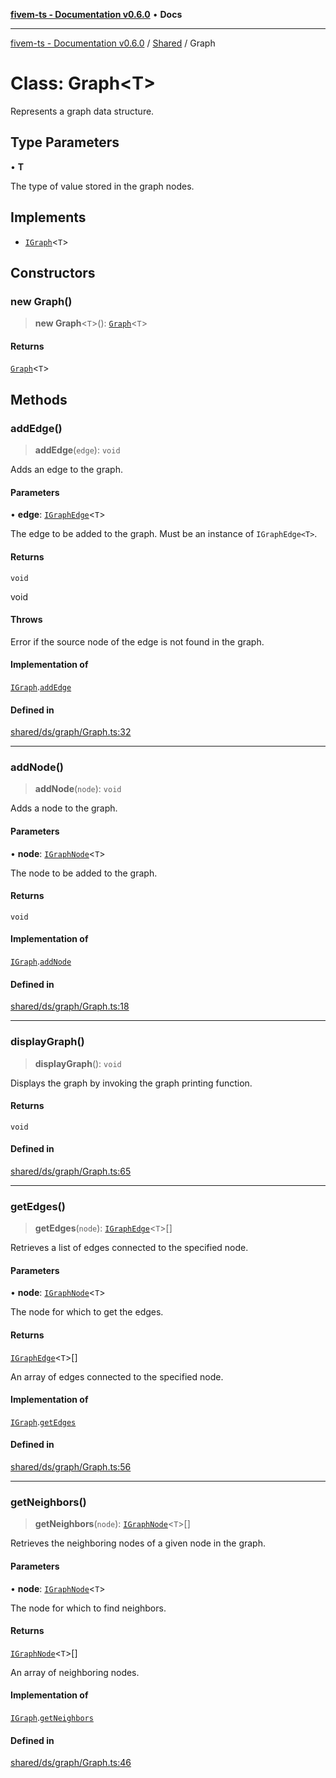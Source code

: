 [**fivem-ts - Documentation v0.6.0**](../../../README.md) • **Docs**

***

[fivem-ts - Documentation v0.6.0](../../../README.md) / [Shared](../README.md) / Graph

# Class: Graph\<T\>

Represents a graph data structure.

## Type Parameters

• **T**

The type of value stored in the graph nodes.

## Implements

- [`IGraph`](../interfaces/IGraph.md)\<`T`\>

## Constructors

### new Graph()

> **new Graph**\<`T`\>(): [`Graph`](Graph.md)\<`T`\>

#### Returns

[`Graph`](Graph.md)\<`T`\>

## Methods

### addEdge()

> **addEdge**(`edge`): `void`

Adds an edge to the graph.

#### Parameters

• **edge**: [`IGraphEdge`](../interfaces/IGraphEdge.md)\<`T`\>

The edge to be added to the graph. Must be an instance of `IGraphEdge<T>`.

#### Returns

`void`

void

#### Throws

Error if the source node of the edge is not found in the graph.

#### Implementation of

[`IGraph`](../interfaces/IGraph.md).[`addEdge`](../interfaces/IGraph.md#addedge)

#### Defined in

[shared/ds/graph/Graph.ts:32](https://github.com/Purpose-Dev/fivem-ts/blob/main/src/shared/ds/graph/Graph.ts#L32)

***

### addNode()

> **addNode**(`node`): `void`

Adds a node to the graph.

#### Parameters

• **node**: [`IGraphNode`](../interfaces/IGraphNode.md)\<`T`\>

The node to be added to the graph.

#### Returns

`void`

#### Implementation of

[`IGraph`](../interfaces/IGraph.md).[`addNode`](../interfaces/IGraph.md#addnode)

#### Defined in

[shared/ds/graph/Graph.ts:18](https://github.com/Purpose-Dev/fivem-ts/blob/main/src/shared/ds/graph/Graph.ts#L18)

***

### displayGraph()

> **displayGraph**(): `void`

Displays the graph by invoking the graph printing function.

#### Returns

`void`

#### Defined in

[shared/ds/graph/Graph.ts:65](https://github.com/Purpose-Dev/fivem-ts/blob/main/src/shared/ds/graph/Graph.ts#L65)

***

### getEdges()

> **getEdges**(`node`): [`IGraphEdge`](../interfaces/IGraphEdge.md)\<`T`\>[]

Retrieves a list of edges connected to the specified node.

#### Parameters

• **node**: [`IGraphNode`](../interfaces/IGraphNode.md)\<`T`\>

The node for which to get the edges.

#### Returns

[`IGraphEdge`](../interfaces/IGraphEdge.md)\<`T`\>[]

An array of edges connected to the specified node.

#### Implementation of

[`IGraph`](../interfaces/IGraph.md).[`getEdges`](../interfaces/IGraph.md#getedges)

#### Defined in

[shared/ds/graph/Graph.ts:56](https://github.com/Purpose-Dev/fivem-ts/blob/main/src/shared/ds/graph/Graph.ts#L56)

***

### getNeighbors()

> **getNeighbors**(`node`): [`IGraphNode`](../interfaces/IGraphNode.md)\<`T`\>[]

Retrieves the neighboring nodes of a given node in the graph.

#### Parameters

• **node**: [`IGraphNode`](../interfaces/IGraphNode.md)\<`T`\>

The node for which to find neighbors.

#### Returns

[`IGraphNode`](../interfaces/IGraphNode.md)\<`T`\>[]

An array of neighboring nodes.

#### Implementation of

[`IGraph`](../interfaces/IGraph.md).[`getNeighbors`](../interfaces/IGraph.md#getneighbors)

#### Defined in

[shared/ds/graph/Graph.ts:46](https://github.com/Purpose-Dev/fivem-ts/blob/main/src/shared/ds/graph/Graph.ts#L46)
